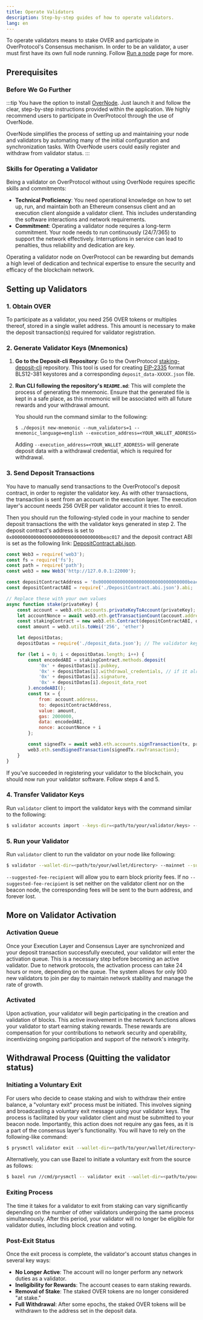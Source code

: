 ```yaml
---
title: Operate Validators
description: Step-by-step guides of how to operate validators.
lang: en
---
```


To operate validators means to stake OVER and participate in OverProtocol's Consensus mechanism. In order to be an validator, a user must first have its own full node running. Follow [Run a node](./run-a-node) page for more.

## Prerequisites

### Before We Go Further

:::tip
You have the option to install [OverNode](https://over.network/overnode). Just launch it and follow the clear, step-by-step instructions provided within the application. We highly recommend users to participate in OverProtocol through the use of OverNode.

OverNode simplifies the process of setting up and maintaining your node and validators by automating many of the initial configuration and synchronization tasks. With OverNode users could easily register and withdraw from validator status.
:::

### Skills for Operating a Validator

Being a validator on OverProtocol without using OverNode requires specific skills and commitments:

- **Technical Proficiency**: You need operational knowledge on how to set up, run, and maintain both an Ethereum consensus client and an execution client alongside a validator client. This includes understanding the software interactions and network requirements.
- **Commitment**: Operating a validator node requires a long-term commitment. Your node needs to run continuously (24/7/365) to support the network effectively. Interruptions in service can lead to penalties, thus reliability and dedication are key.

Operating a validator node on OverProtocol can be rewarding but demands a high level of dedication and technical expertise to ensure the security and efficacy of the blockchain network.

## Setting up Validators

### 1. Obtain OVER

To participate as a validator, you need 256 OVER tokens or multiples thereof, stored in a single wallet address. This amount is necessary to make the deposit transaction(s) required for validator registration.

### 2. Generate Validator Keys (Mnemonics)

1. **Go to the Deposit-cli Repository**: Go to the OverProtocol [staking-deposit-cli](https://github.com/overprotocol/staking-deposit-cli) repository. This tool is used for creating [EIP-2335](https://eips.ethereum.org/EIPS/eip-2335) format BLS12-381 keystores and a corresponding `deposit_data-XXXXX.json` file.

2. **Run CLI following the repository's `README.md`**: This will complete the process of generating the mnemonic. Ensure that the generated file is kept in a safe place, as this mnemonic will be associated with all future rewards and your withdrawal amount.
    
    You should run the command similar to the following:

    ```shell
    $ ./deposit new-mnemonic --num_validators=1 --mnemonic_language=english --execution_address=<YOUR_WALLET_ADDRESS>
    ```

    Adding `--execution_address=<YOUR_WALLET_ADDRESS>` will generate deposit data with a withdrawal credential, which is required for withdrawal.

### 3. Send Deposit Transactions

You have to manually send transactions to the OverProtocol's deposit contract, in order to register the validator key.
As with other transactions, the transaction is sent from an account in the execution layer.
The execution layer's account needs 256 OVER per validator account it tries to enroll.

Then you should run the following-styled code in your machine to sender deposit transactions the with the validator keys generated in step 2.
The deposit contract's address is set to `0x000000000000000000000000000000000beac017` and the deposit contract ABI is set as the following link: [DepositContract.abi.json](./assets/DepositContract.abi.json).

```js
const Web3 = require('web3');
const fs = require('fs');
const path = require('path');
const web3 = new Web3('http://127.0.0.1:22000'); 

const depositContractAddress = '0x000000000000000000000000000000000beac017';
const depositContractABI = require('./DepositContract.abi.json').abi;

// Replace these with your own values
async function stake(privateKey) {
    const account = web3.eth.accounts.privateKeyToAccount(privateKey);
    let accountNonce = await web3.eth.getTransactionCount(account.address);
    const stakingContract = new web3.eth.Contract(depositContractABI, depositContractAddress);
    const amount = web3.utils.toWei('256', 'ether')

    let depositDatas;
    depositDatas = require('./deposit_data.json'); // The validator key you've generated from step 2.

    for (let i = 0; i < depositDatas.length; i++) {
        const encodedABI = stakingContract.methods.deposit(
            '0x' + depositDatas[i].pubkey,
            '0x' + depositDatas[i].withdrawal_credentials, // if it already contains the withdrawal_credentials
            '0x' + depositDatas[i].signature,
            '0x' + depositDatas[i].deposit_data_root
        ).encodeABI();
        const tx = {
            from: account.address,
            to: depositContractAddress,
            value: amount,
            gas: 2000000,
            data: encodedABI,
            nonce: accountNonce + i
        };

        const signedTx = await web3.eth.accounts.signTransaction(tx, privateKey);
        web3.eth.sendSignedTransaction(signedTx.rawTransaction);
    }
}

```

If you've succeeded in registering your validator to the blockchain, you should now run your validator software.
Follow steps 4 and 5.

### 4. Transfer Validator Keys

Run `validator` client to import the validator keys with the command similar to the following:

```sh
$ validator accounts import --keys-dir=<path/to/your/validator/keys> --mainnet
```

### 5. Run your Validator

Run `validator` client to run the validator on your node like following:

```sh
$ validator --wallet-dir=<path/to/your/wallet/directory> --mainnet --suggested-fee-recipient=<YOUR_WALLET_ADDRESS>
```

`--suggested-fee-recipient` will allow you to earn block priority fees. If no `--suggested-fee-recipient` is set neither on the validator client nor on the beacon node, the corresponding fees will be sent to the burn address, and forever lost.

## More on Validator Activation

### Activation Queue

Once your Execution Layer and Consensus Layer are synchronized and your deposit transaction successfully executed, your validator will enter the activation queue. This is a necessary step before becoming an active validator. Due to network protocols, the activation process can take 24 hours or more, depending on the queue. The system allows for only 900 new validators to join per day to maintain network stability and manage the rate of growth.

### Activated

Upon activation, your validator will begin participating in the creation and validation of blocks. This active involvement in the network functions allows your validator to start earning staking rewards. These rewards are compensation for your contributions to network security and operability, incentivizing ongoing participation and support of the network's integrity.

## Withdrawal Process (Quitting the validator status)

### Initiating a Voluntary Exit

For users who decide to cease staking and wish to withdraw their entire balance, a "voluntary exit" process must be initiated. This involves signing and broadcasting a voluntary exit message using your validator keys. The process is facilitated by your validator client and must be submitted to your beacon node. Importantly, this action does not require any gas fees, as it is a part of the consensus layer's functionality. You will have to rely on the following-like command:

```sh
$ prysmctl validator exit --wallet-dir=<path/to/your/wallet/directory> --beacon-rpc-provider=<127.0.0.1:4000>
```

Alternatively, you can use Bazel to initiate a voluntary exit from the source as follows:

```sh
$ bazel run //cmd/prysmctl -- validator exit --wallet-dir=<path/to/your/wallet/directory> --beacon-rpc-provider=<127.0.0.1:4000> 
```

### Exiting Process

The time it takes for a validator to exit from staking can vary significantly depending on the number of other validators undergoing the same process simultaneously. After this period, your validator will no longer be eligible for validator duties, including block creation and voting.

### Post-Exit Status

Once the exit process is complete, the validator's account status changes in several key ways:

- **No Longer Active**: The account will no longer perform any network duties as a validator.
- **Ineligibility for Rewards**: The account ceases to earn staking rewards.
- **Removal of Stake**: The staked OVER tokens are no longer considered "at stake."
- **Full Withdrawal**: After some epochs, the staked OVER tokens will be withdrawn to the address set in the deposit data.

